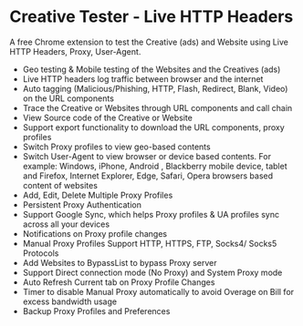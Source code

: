 # Creative Tester - Live HTTP Headers

A free Chrome extension to test the Creative (ads) and Website using Live HTTP Headers, Proxy, User-Agent.
- Geo testing & Mobile testing of the Websites and the Creatives (ads)
- Live HTTP headers log traffic between browser and the internet
- Auto tagging (Malicious/Phishing, HTTP, Flash, Redirect, Blank, Video) on the URL components
- Trace the Creative or Websites through URL components and call chain
- View Source code of the Creative or Website
- Support export functionality to download the URL components, proxy profiles
- Switch Proxy profiles to view geo-based contents
- Switch User-Agent to view browser or device based contents. For example: Windows, iPhone, Android , Blackberry mobile device, tablet and Firefox, Internet Explorer, Edge, Safari, Opera browsers based content of websites
- Add, Edit, Delete Multiple Proxy Profiles
- Persistent Proxy Authentication
- Support Google Sync, which helps Proxy profiles & UA profiles sync across all your devices
- Notifications on Proxy profile changes
- Manual Proxy Profiles Support HTTP, HTTPS, FTP, Socks4/ Socks5 Protocols
- Add Websites to BypassList to bypass Proxy server
- Support Direct connection mode (No Proxy) and System Proxy mode
- Auto Refresh Current tab on Proxy Profile Changes
- Timer to disable Manual Proxy automatically to avoid Overage on Bill for excess bandwidth usage
- Backup Proxy Profiles and Preferences
